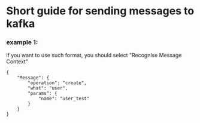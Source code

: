 # Short guide for sending messages to kafka

### example 1:
if you want to use such format, you should select "Recognise Message Context"

    {
        "Message": {
            "operation": "create",
            "what": "user",
            "params": {
                "name": "user_test"
            }
        }
    }